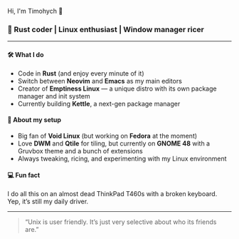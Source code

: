 Hi, I'm Timohych 👋

### 🦀 Rust coder | Linux enthusiast | Window manager ricer

---

#### 🛠️ What I do

- Code in **Rust** (and enjoy every minute of it)
- Switch between **Neovim** and **Emacs** as my main editors
- Creator of **Emptiness Linux** — a unique distro with its own package manager and init system
- Currently building **Kettle**, a next-gen package manager

#### 🐧 About my setup

- Big fan of **Void Linux** (but working on **Fedora** at the moment)
- Love **DWM** and **Qtile** for tiling, but currently on **GNOME 48** with a Gruvbox theme and a bunch of extensions
- Always tweaking, ricing, and experimenting with my Linux environment

#### 💻 Fun fact

I do all this on an almost dead ThinkPad T460s with a broken keyboard. Yep, it’s still my daily driver.

---

> “Unix is user friendly. It’s just very selective about who its friends are.”


<!--
**Timohych/Timohych** is a ✨special✨ repository because its README.md (this file) appears on your GitHub profile.
-->
